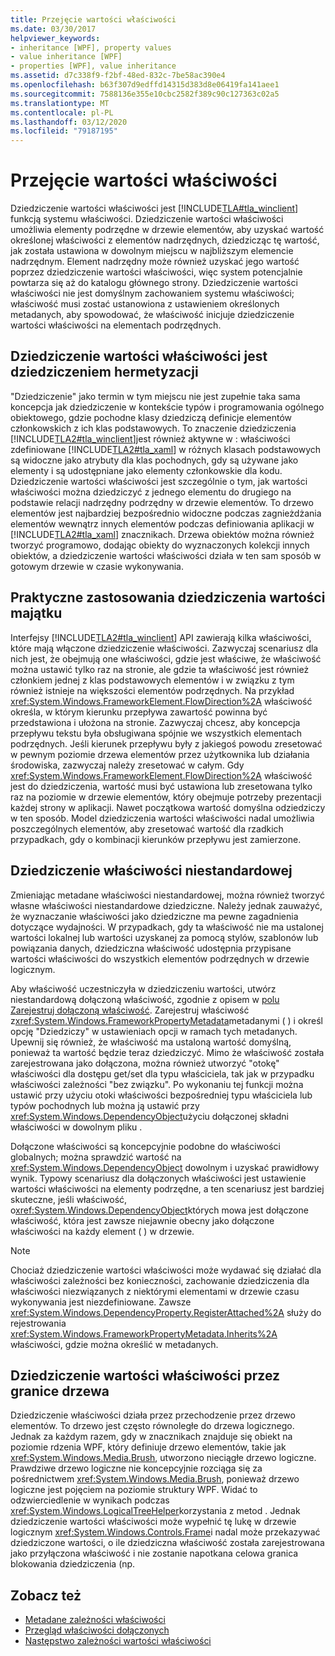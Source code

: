 ```yaml
---
title: Przejęcie wartości właściwości
ms.date: 03/30/2017
helpviewer_keywords:
- inheritance [WPF], property values
- value inheritance [WPF]
- properties [WPF], value inheritance
ms.assetid: d7c338f9-f2bf-48ed-832c-7be58ac390e4
ms.openlocfilehash: b63f307d9edffd14315d383d8e06419fa141aee1
ms.sourcegitcommit: 7588136e355e10cbc2582f389c90c127363c02a5
ms.translationtype: MT
ms.contentlocale: pl-PL
ms.lasthandoff: 03/12/2020
ms.locfileid: "79187195"
---
```

# <a name="property-value-inheritance"></a>Przejęcie wartości właściwości
Dziedziczenie wartości właściwości jest [!INCLUDE[TLA#tla_winclient](../../../../includes/tlasharptla-winclient-md.md)] funkcją systemu właściwości. Dziedziczenie wartości właściwości umożliwia elementy podrzędne w drzewie elementów, aby uzyskać wartość określonej właściwości z elementów nadrzędnych, dziedzicząc tę wartość, jak została ustawiona w dowolnym miejscu w najbliższym elemencie nadrzędnym. Element nadrzędny może również uzyskać jego wartość poprzez dziedziczenie wartości właściwości, więc system potencjalnie powtarza się aż do katalogu głównego strony. Dziedziczenie wartości właściwości nie jest domyślnym zachowaniem systemu właściwości; właściwość musi zostać ustanowiona z ustawieniem określonych metadanych, aby spowodować, że właściwość inicjuje dziedziczenie wartości właściwości na elementach podrzędnych.  

<a name="Property_Value_Inheritance_is_Containment_Inheritance"></a>
## <a name="property-value-inheritance-is-containment-inheritance"></a>Dziedziczenie wartości właściwości jest dziedziczeniem hermetyzacji  
 "Dziedziczenie" jako termin w tym miejscu nie jest zupełnie taka sama koncepcja jak dziedziczenie w kontekście typów i programowania ogólnego obiektowego, gdzie pochodne klasy dziedziczą definicje elementów członkowskich z ich klas podstawowych. To znaczenie dziedziczenia [!INCLUDE[TLA2#tla_winclient](../../../../includes/tla2sharptla-winclient-md.md)]jest również aktywne w : właściwości zdefiniowane [!INCLUDE[TLA2#tla_xaml](../../../../includes/tla2sharptla-xaml-md.md)] w różnych klasach podstawowych są widoczne jako atrybuty dla klas pochodnych, gdy są używane jako elementy i są udostępniane jako elementy członkowskie dla kodu. Dziedziczenie wartości właściwości jest szczególnie o tym, jak wartości właściwości można dziedziczyć z jednego elementu do drugiego na podstawie relacji nadrzędny podrzędny w drzewie elementów. To drzewo elementów jest najbardziej bezpośrednio widoczne podczas zagnieżdżania elementów wewnątrz innych elementów podczas definiowania aplikacji w [!INCLUDE[TLA2#tla_xaml](../../../../includes/tla2sharptla-xaml-md.md)] znacznikach. Drzewa obiektów można również tworzyć programowo, dodając obiekty do wyznaczonych kolekcji innych obiektów, a dziedziczenie wartości właściwości działa w ten sam sposób w gotowym drzewie w czasie wykonywania.  
  
<a name="Practical_Applications_of_Property_Value_Inheritance"></a>
## <a name="practical-applications-of-property-value-inheritance"></a>Praktyczne zastosowania dziedziczenia wartości majątku  
 Interfejsy [!INCLUDE[TLA2#tla_winclient](../../../../includes/tla2sharptla-winclient-md.md)] API zawierają kilka właściwości, które mają włączone dziedziczenie właściwości. Zazwyczaj scenariusz dla nich jest, że obejmują one właściwości, gdzie jest właściwe, że właściwość można ustawić tylko raz na stronie, ale gdzie ta właściwość jest również członkiem jednej z klas podstawowych elementów i w związku z tym również istnieje na większości elementów podrzędnych. Na przykład <xref:System.Windows.FrameworkElement.FlowDirection%2A> właściwość określa, w którym kierunku przepływa zawartość powinna być przedstawiona i ułożona na stronie. Zazwyczaj chcesz, aby koncepcja przepływu tekstu była obsługiwana spójnie we wszystkich elementach podrzędnych. Jeśli kierunek przepływu były z jakiegoś powodu zresetować w pewnym poziomie drzewa elementów przez użytkownika lub działania środowiska, zazwyczaj należy zresetować w całym. Gdy <xref:System.Windows.FrameworkElement.FlowDirection%2A> właściwość jest do dziedziczenia, wartość musi być ustawiona lub zresetowana tylko raz na poziomie w drzewie elementów, który obejmuje potrzeby prezentacji każdej strony w aplikacji. Nawet początkowa wartość domyślna odziedziczy w ten sposób. Model dziedziczenia wartości właściwości nadal umożliwia poszczególnych elementów, aby zresetować wartość dla rzadkich przypadkach, gdy o kombinacji kierunków przepływu jest zamierzone.  
  
<a name="Making_a_Custom_Property_Inheritable"></a>
## <a name="making-a-custom-property-inheritable"></a>Dziedziczenie właściwości niestandardowej  
 Zmieniając metadane właściwości niestandardowej, można również tworzyć własne właściwości niestandardowe dziedziczne. Należy jednak zauważyć, że wyznaczanie właściwości jako dziedziczne ma pewne zagadnienia dotyczące wydajności. W przypadkach, gdy ta właściwość nie ma ustalonej wartości lokalnej lub wartości uzyskanej za pomocą stylów, szablonów lub powiązania danych, dziedziczna właściwość udostępnia przypisane wartości właściwości do wszystkich elementów podrzędnych w drzewie logicznym.  
  
 Aby właściwość uczestniczyła w dziedziczeniu wartości, utwórz niestandardową dołączoną właściwość, zgodnie z opisem w [polu Zarejestruj dołączoną właściwość](how-to-register-an-attached-property.md). Zarejestruj właściwość z<xref:System.Windows.FrameworkPropertyMetadata>metadanymi ( ) i określ opcję "Dziedziczy" w ustawieniach opcji w ramach tych metadanych. Upewnij się również, że właściwość ma ustaloną wartość domyślną, ponieważ ta wartość będzie teraz dziedziczyć. Mimo że właściwość została zarejestrowana jako dołączona, można również utworzyć "otokę" właściwości dla dostępu get/set dla typu właściciela, tak jak w przypadku właściwości zależności "bez związku". Po wykonaniu tej funkcji można ustawić przy użyciu otoki właściwości bezpośredniej typu właściciela lub typów pochodnych lub można ją ustawić przy <xref:System.Windows.DependencyObject>użyciu dołączonej składni właściwości w dowolnym pliku .  
  
 Dołączone właściwości są koncepcyjnie podobne do właściwości globalnych; można sprawdzić wartość na <xref:System.Windows.DependencyObject> dowolnym i uzyskać prawidłowy wynik. Typowy scenariusz dla dołączonych właściwości jest ustawienie wartości właściwości na elementy podrzędne, a ten scenariusz jest bardziej skuteczne, jeśli właściwość, o<xref:System.Windows.DependencyObject>których mowa jest dołączone właściwość, która jest zawsze niejawnie obecny jako dołączone właściwości na każdy element ( ) w drzewie.  
  
> [!NOTE]
> Chociaż dziedziczenie wartości właściwości może wydawać się działać dla właściwości zależności bez konieczności, zachowanie dziedziczenia dla właściwości niezwiązanych z niektórymi elementami w drzewie czasu wykonywania jest niezdefiniowane. Zawsze <xref:System.Windows.DependencyProperty.RegisterAttached%2A> służy do rejestrowania <xref:System.Windows.FrameworkPropertyMetadata.Inherits%2A> właściwości, gdzie można określić w metadanych.  
  
<a name="InheritanceContext"></a>
## <a name="inheriting-property-values-across-tree-boundaries"></a>Dziedziczenie wartości właściwości przez granice drzewa  
 Dziedziczenie właściwości działa przez przechodzenie przez drzewo elementów. To drzewo jest często równoległe do drzewa logicznego. Jednak za każdym razem, gdy w znacznikach znajduje się obiekt na poziomie rdzenia WPF, który definiuje drzewo elementów, takie jak <xref:System.Windows.Media.Brush>, utworzono nieciągłe drzewo logiczne. Prawdziwe drzewo logiczne nie koncepcyjnie rozciąga się za pośrednictwem <xref:System.Windows.Media.Brush>, ponieważ drzewo logiczne jest pojęciem na poziomie struktury WPF. Widać to odzwierciedlenie w wynikach podczas <xref:System.Windows.LogicalTreeHelper>korzystania z metod . Jednak dziedziczenie wartości właściwości może wypełnić tę lukę w drzewie logicznym <xref:System.Windows.Controls.Frame>i nadal może przekazywać dziedziczone wartości, o ile dziedziczna właściwość została zarejestrowana jako przyłączona właściwość i nie zostanie napotkana celowa granica blokowania dziedziczenia (np.  
  
## <a name="see-also"></a>Zobacz też

- [Metadane zależności właściwości](dependency-property-metadata.md)
- [Przegląd właściwości dołączonych](attached-properties-overview.md)
- [Następstwo zależności wartości właściwości](dependency-property-value-precedence.md)
